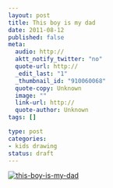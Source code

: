 ```yaml
--- 
layout: post
title: This boy is my dad
date: 2011-08-12
published: false
meta: 
  audio: http://
  aktt_notify_twitter: "no"
  quote-url: http://
  _edit_last: "1"
  _thumbnail_id: "910060068"
  quote-copy: Unknown
  image: ""
  link-url: http://
  quote-author: Unknown
tags: []

type: post
categories: 
- kids drawing
status: draft
---
```



[![](http://media.eick.us/2011/08/this-boy-is-my-dad-500x338.png "this-boy-is-my-dad")](http://media.eick.us/2011/08/this-boy-is-my-dad.png)
